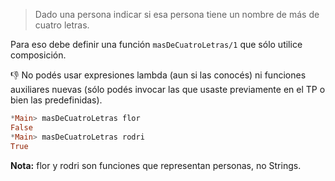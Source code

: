 > Dado una persona indicar si esa persona tiene un nombre de más de cuatro letras.

Para eso debe definir una función `masDeCuatroLetras/1` que sólo utilice composición. 

:thumbsdown: No podés usar expresiones lambda (aun si las conocés) ni funciones auxiliares nuevas (sólo podés invocar las que usaste previamente en el TP o bien las predefinidas).

``` haskell
*Main> masDeCuatroLetras flor 
False
*Main> masDeCuatroLetras rodri
True
``` 

**Nota:** flor y rodri son funciones que representan personas, no Strings.
